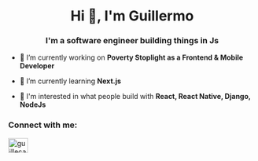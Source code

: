 <h1 align="center">Hi 👋, I'm Guillermo</h1>
<h3 align="center">I'm a software engineer building things in Js </h3>

- 🔭 I’m currently working on **Poverty Stoplight as a Frontend & Mobile Developer**

- 🌱 I’m currently learning **Next.js**

- 👯 I'm interested in what people build with **React, React Native, Django, NodeJs**


<h3 align="left">Connect with me:</h3>
<p align="left">
<a href="https://linkedin.com/in/guillecaba" target="blank"><img align="center" src="https://raw.githubusercontent.com/rahuldkjain/github-profile-readme-generator/master/src/images/icons/Social/linked-in-alt.svg" alt="guillecaba" height="30" width="40" /></a>
</p>



